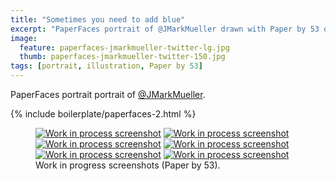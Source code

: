 ```yaml
---
title: "Sometimes you need to add blue"
excerpt: "PaperFaces portrait of @JMarkMueller drawn with Paper by 53 on an iPad."
image: 
  feature: paperfaces-jmarkmueller-twitter-lg.jpg
  thumb: paperfaces-jmarkmueller-twitter-150.jpg
tags: [portrait, illustration, Paper by 53]
---
```


PaperFaces portrait portrait of [@JMarkMueller](http://twitter.com/JMarkMueller).

{% include boilerplate/paperfaces-2.html %}

<figure class="half">
	<a href="{{ site.url }}/assets/images/paperfaces-jmarkmueller-process-1-lg.jpg"><img src="{{ site.url }}/assets/images/paperfaces-jmarkmueller-process-1-600.jpg" alt="Work in process screenshot"></a>
	<a href="{{ site.url }}/assets/images/paperfaces-jmarkmueller-process-2-lg.jpg"><img src="{{ site.url }}/assets/images/paperfaces-jmarkmueller-process-2-600.jpg" alt="Work in process screenshot"></a>
	<a href="{{ site.url }}/assets/images/paperfaces-jmarkmueller-process-3-lg.jpg"><img src="{{ site.url }}/assets/images/paperfaces-jmarkmueller-process-3-600.jpg" alt="Work in process screenshot"></a>
	<a href="{{ site.url }}/assets/images/paperfaces-jmarkmueller-process-4-lg.jpg"><img src="{{ site.url }}/assets/images/paperfaces-jmarkmueller-process-4-600.jpg" alt="Work in process screenshot"></a>
	<a href="{{ site.url }}/assets/images/paperfaces-jmarkmueller-process-5-lg.jpg"><img src="{{ site.url }}/assets/images/paperfaces-jmarkmueller-process-5-600.jpg" alt="Work in process screenshot"></a>
	<a href="{{ site.url }}/assets/images/paperfaces-jmarkmueller-process-6-lg.jpg"><img src="{{ site.url }}/assets/images/paperfaces-jmarkmueller-process-6-600.jpg" alt="Work in process screenshot"></a>
	<figcaption>Work in progress screenshots (Paper by 53).</figcaption>
</figure>